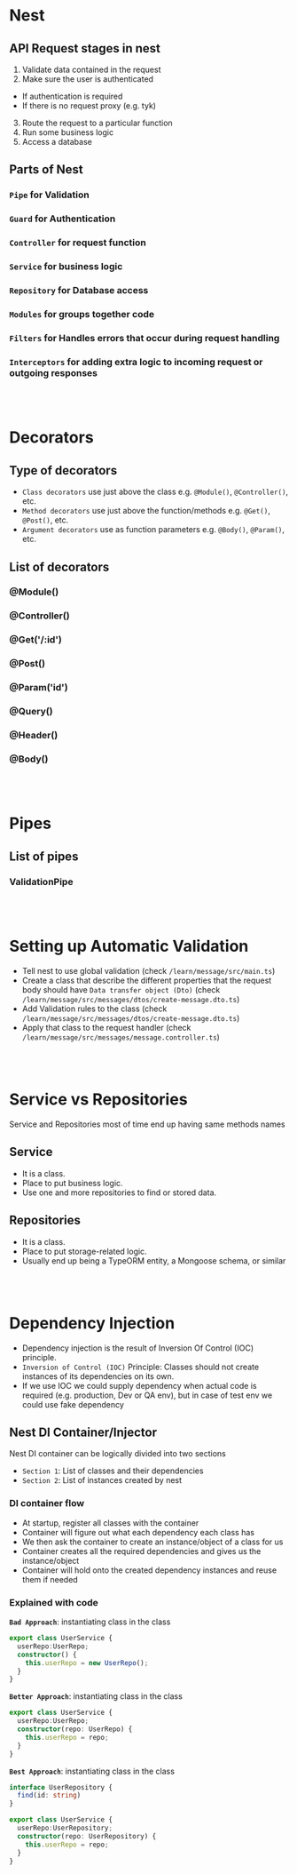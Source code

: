 # Nest

## API Request stages in nest
1. Validate data contained in the request
2. Make sure the user is authenticated 
  - If authentication is required
  - If there is no request proxy (e.g. tyk)
3. Route the request to a particular function
4. Run some business logic
5. Access a database

## Parts of Nest
### `Pipe` for Validation
### `Guard` for Authentication
### `Controller` for request function
### `Service` for business logic
### `Repository` for Database access
### `Modules` for groups together code
### `Filters` for Handles errors that occur during request handling
### `Interceptors` for adding extra logic to incoming request or outgoing responses

<br /><br />

# Decorators
## Type of decorators
- `Class decorators` use just above the class e.g. `@Module()`, `@Controller()`, etc.
- `Method decorators` use just above the function/methods e.g. `@Get()`, `@Post()`, etc.
- `Argument decorators` use as function parameters e.g. `@Body()`, `@Param()`, etc.

## List of decorators
### @Module()
### @Controller()
### @Get('/:id')
### @Post()
### @Param('id')
### @Query()
### @Header()
### @Body()

<br /><br />

# Pipes
## List of pipes
### ValidationPipe

<br /><br />

# Setting up Automatic Validation
- Tell nest to use global validation (check `/learn/message/src/main.ts`)
- Create a class that describe the different properties that the request body should have `Data transfer object (Dto)` (check `/learn/message/src/messages/dtos/create-message.dto.ts`)
- Add Validation rules to the class (check `/learn/message/src/messages/dtos/create-message.dto.ts`)
- Apply that class to the request handler (check `/learn/message/src/messages/message.controller.ts`)

<br /><br />

# Service vs Repositories
Service and Repositories most of time end up having same methods names

## Service
- It is a class.
- Place to put business logic.
- Use one and more repositories to find or stored data.

## Repositories
- It is a class.
- Place to put storage-related logic.
- Usually end up being a TypeORM entity, a Mongoose schema, or similar

<br /><br />

# Dependency Injection
- Dependency injection is the result of Inversion Of Control (IOC) principle.
- `Inversion of Control (IOC)` Principle: Classes should not create instances of its dependencies on its own.
- If we use IOC we could supply dependency when actual code is required (e.g. production, Dev or QA env), but in case of test env we could use fake dependency

## Nest DI Container/Injector
Nest DI container can be logically divided into two sections

- `Section 1`: List of classes and their dependencies
- `Section 2`: List of instances created by nest

### DI container flow
- At startup, register all classes with the container
- Container will figure out what each dependency each class has
- We then ask the container to create an instance/object of a class for us
- Container creates all the required dependencies and gives us the instance/object
- Container will hold onto the created dependency instances and reuse them if needed

### Explained with code
**`Bad Approach`**: instantiating class in the class
```typescript
export class UserService {
  userRepo:UserRepo;
  constructor() {
    this.userRepo = new UserRepo();
  }
}
```

**`Better Approach`**: instantiating class in the class
```typescript
export class UserService {
  userRepo:UserRepo;
  constructor(repo: UserRepo) {
    this.userRepo = repo;
  }
}
```

**`Best Approach`**: instantiating class in the class
```typescript
interface UserRepository {
  find(id: string)
}

export class UserService {
  userRepo:UserRepository;
  constructor(repo: UserRepository) {
    this.userRepo = repo;
  }
}
```

